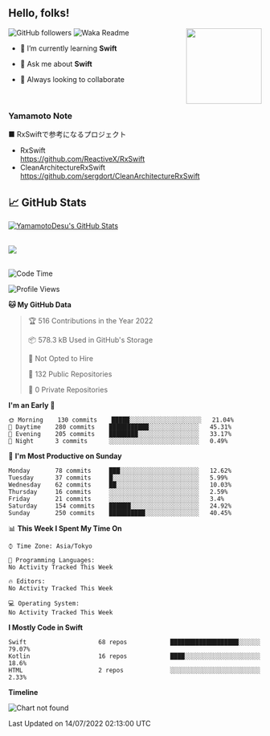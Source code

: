 ## Hello, folks! 

<p>
<img align="right" src="https://media.giphy.com/media/26ufdb3cYKwbRtYVW/giphy.gif" style="max-width:100%;" height="150px">
 
![GitHub followers](https://img.shields.io/github/followers/YamamotoDesu?label=Follow&style=social)
![Waka Readme](https://github.com/YamamotoDesu/YamamotoDesu/workflows/Waka%20Readme/badge.svg)
 
- 🌱 I’m currently learning **Swift**  
 
- 💬 Ask me about **Swift**  
 
- 👯 Always looking to collaborate
</p>
<br>

### Yamamoto Note
■ RxSwiftで参考になるプロジェクト　<br>
* RxSwift  
https://github.com/ReactiveX/RxSwift
* CleanArchitectureRxSwift  
https://github.com/sergdort/CleanArchitectureRxSwift



## &#x1f4c8; GitHub Stats
<a href="https://github.com/YamamotoDesu/YamamotoDesu">
  <img align="center" src="https://github-readme-stats.vercel.app/api?username=YamamotoDesu&show_icons=true&line_height=27&count_private=true&title_color=ffffff&text_color=c9cacc&icon_color=2bbc8a&bg_color=1d1f21&hide=contribs,prs&show_icons=true" alt="YamamotoDesu's GitHub Stats" /><br><br>
</a>

![](https://github-profile-summary-cards.vercel.app/api/cards/profile-details?username=YamamotoDesu&theme=vue)
<br><br>

<!--START_SECTION:waka-->
![Code Time](http://img.shields.io/badge/Code%20Time-0%20secs-blue)

![Profile Views](http://img.shields.io/badge/Profile%20Views-9-blue)

**🐱 My GitHub Data** 

> 🏆 516 Contributions in the Year 2022
 > 
> 📦 578.3 kB Used in GitHub's Storage 
 > 
> 🚫 Not Opted to Hire
 > 
> 📜 132 Public Repositories 
 > 
> 🔑 0 Private Repositories  
 > 
**I'm an Early 🐤** 

```text
🌞 Morning    130 commits    █████░░░░░░░░░░░░░░░░░░░░   21.04% 
🌆 Daytime    280 commits    ███████████░░░░░░░░░░░░░░   45.31% 
🌃 Evening    205 commits    ████████░░░░░░░░░░░░░░░░░   33.17% 
🌙 Night      3 commits      ░░░░░░░░░░░░░░░░░░░░░░░░░   0.49%

```
📅 **I'm Most Productive on Sunday** 

```text
Monday       78 commits     ███░░░░░░░░░░░░░░░░░░░░░░   12.62% 
Tuesday      37 commits     █░░░░░░░░░░░░░░░░░░░░░░░░   5.99% 
Wednesday    62 commits     ██░░░░░░░░░░░░░░░░░░░░░░░   10.03% 
Thursday     16 commits     ░░░░░░░░░░░░░░░░░░░░░░░░░   2.59% 
Friday       21 commits     ░░░░░░░░░░░░░░░░░░░░░░░░░   3.4% 
Saturday     154 commits    ██████░░░░░░░░░░░░░░░░░░░   24.92% 
Sunday       250 commits    ██████████░░░░░░░░░░░░░░░   40.45%

```


📊 **This Week I Spent My Time On** 

```text
⌚︎ Time Zone: Asia/Tokyo

💬 Programming Languages: 
No Activity Tracked This Week

🔥 Editors: 
No Activity Tracked This Week

💻 Operating System: 
No Activity Tracked This Week

```

**I Mostly Code in Swift** 

```text
Swift                    68 repos            ███████████████████░░░░░░   79.07% 
Kotlin                   16 repos            ████░░░░░░░░░░░░░░░░░░░░░   18.6% 
HTML                     2 repos             ░░░░░░░░░░░░░░░░░░░░░░░░░   2.33%

```


**Timeline**

![Chart not found](https://raw.githubusercontent.com/YamamotoDesu/YamamotoDesu/main/charts/bar_graph.png) 


 Last Updated on 14/07/2022 02:13:00 UTC
<!--END_SECTION:waka-->


